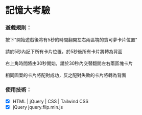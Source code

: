 # 記憶大考驗

### 遊戲規則：
  按下"開始遊戲後將有5秒的時間翻開左右兩區塊的寶可夢卡片位置"\
  \
  請於5秒內記下所有卡片位置，於5秒後所有卡片將轉為背面\
  \
  右上角時間將由30秒開始，請於30秒內交替翻開左右兩區塊卡片\
  \
  相同圖案的卡片將配對成功，反之配對失敗的卡片將轉為背面
  <br />
### 使用技術：
- [x] HTML | jQuery | CSS | Tailwind CSS 
- [x] jQuery jquery.flip.min.js 
